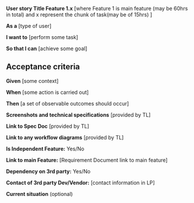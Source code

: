 **User story Title Feature 1.x** [where Feature 1 is main feature (may be 60hrs in total) and x represent the chunk of task(may be of 15hrs) ]

**As a** [type of user] 

**I want to**
[perform some task] 

**So that I can**
[achieve some goal] 

## Acceptance criteria

**Given**
[some context]

**When**
[some action is carried out]

**Then**
[a set of observable outcomes should occur]

**Screenshots and technical specifications** 
[provided by TL] 

**Link to Spec Doc** [provided by TL] 

**Link to any workflow diagrams** [provided by TL] 

**Is Independent Feature:** Yes/No 

**Link to main Feature:** [Requirement Document link to main feature] 

**Dependency on 3rd party:** Yes/No 

**Contact of 3rd party Dev/Vendor:** [contact information in LP] 

**Current situation** (optional) 
